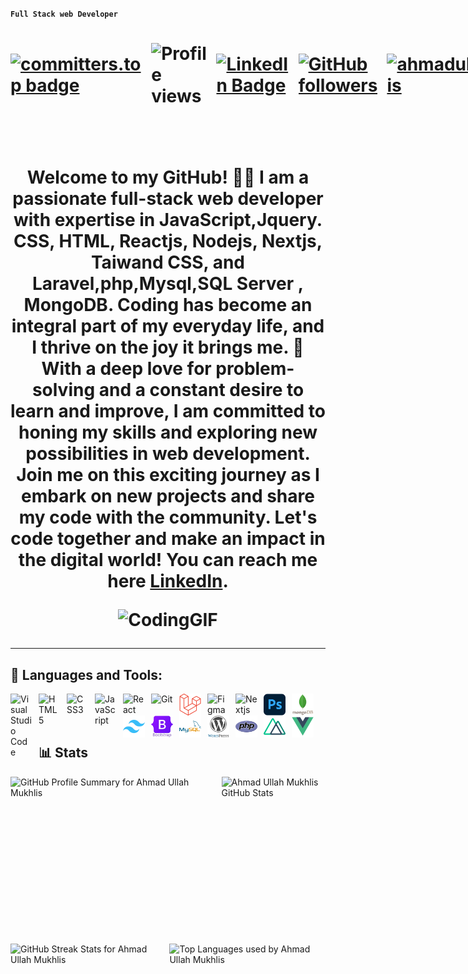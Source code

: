**`Full Stack web Developer`**

<h1 align="center"Asalamualikum (Hi)👋there, I am Khalid Danishyar</h1>

<div align="left" style="display: flex; align-items: center; gap: 15px;">
  <a href="https://user-badge.committers.top/afghanistan_private/ahmadullahmukhlis">
    <img src="https://user-badge.committers.top/afghanistan_private/ahmadullahmukhlis.svg" alt="committers.top badge">
  </a>
  <img src="https://komarev.com/ghpvc/?username=ahmadullahmukhlis&label=Profile%20views&color=0e75b6&style=flat" alt="Profile views">
<a href="https://www.linkedin.com/in/ahmadullahmukhlis/" target="_blank">
    <img src="https://img.shields.io/badge/-@ahmadullahmukhlis-0077B5?style=flat-square&logo=LinkedIn&logoColor=white" alt="LinkedIn Badge">
</a>
 <a href="https://github.com/ahmadullahmukhlis" target="_blank">
    <img alt="GitHub followers" src="https://img.shields.io/github/followers/ahmadullahmukhlis?label=Github&style=flat">
  </a>
  <a href="https://github.com/ahmadullahmukhlis" target="_blank">
    <img src="https://komarev.com/ghpvc/?username=ahmadullahmukhlis&label=Views&color=brightgreen&style=flat" alt="ahmadullahmukhlis" />
  </a>
</div>



<br />
<br />

Welcome to my GitHub! 👩‍💻 I am a passionate full-stack web developer with expertise in JavaScript,Jquery. CSS, HTML, Reactjs, Nodejs, Nextjs, Taiwand CSS, and Laravel,php,Mysql,SQL Server , MongoDB. Coding has become an integral part of my everyday life, and I thrive on the joy it brings me. 🤠 With a deep love for problem-solving and a constant desire to learn and improve, I am committed to honing my skills and exploring new possibilities in web development. Join me on this exciting journey as I embark on new projects and share my code with the community. Let's code together and make an impact in the digital world! You can reach me here [LinkedIn](https://www.linkedin.com/in/ahmadullahmukhlis/).

![CodingGIF](https://github.com/MastooraTurkmen/MastooraTurkmen/assets/132576850/ddec8b62-1039-42d3-a361-46dcc1338b07)


---

## 💼 Languages and Tools:

<img align="left" alt="Visual Studio Code" width="35px" src="https://cdn.jsdelivr.net/gh/devicons/devicon/icons/vscode/vscode-original.svg" style="padding-right:10px;" />
<img align="left" alt="HTML5"  width="35px"  src="https://cdn.jsdelivr.net/gh/devicons/devicon/icons/html5/html5-original.svg" style="padding-right:10px;" />
<img align="left" alt="CSS3" width="35px"  src="https://cdn.jsdelivr.net/gh/devicons/devicon/icons/css3/css3-original.svg" style="padding-right:10px;" />
<img align="left" alt="JavaScript"  width="35px"  src="https://cdn.jsdelivr.net/gh/devicons/devicon/icons/javascript/javascript-original.svg" style="padding-right:10px;" />
<img align="left" alt="React"  width="35px"  src="https://cdn.jsdelivr.net/gh/devicons/devicon/icons/react/react-original.svg" style="padding-right:10px;" />
<img align="left" alt="Git" width="35px" style="padding-right:10px;" src="https://cdn.jsdelivr.net/gh/devicons/devicon/icons/git/git-original.svg" />
<img align="left" alt="Laravel" width="35px" src="https://raw.githubusercontent.com/devicons/devicon/v2.16.0/icons/laravel/laravel-original.svg" style="padding-right:10px;" />
<img align="left" alt="Figma"  width="35px"  src="https://cdn.jsdelivr.net/gh/devicons/devicon/icons/figma/figma-original.svg" style="padding-right:10px;" />
<img align="left" alt="Nextjs"  width="35px"  src="https://cdn.jsdelivr.net/gh/devicons/devicon/icons/nextjs/nextjs-original.svg" style="padding-right:10px;" />
<img align="left" alt="Photoshop" width="35px" src="https://raw.githubusercontent.com/devicons/devicon/v2.16.0/icons/photoshop/photoshop-original.svg" style="padding-right:10px;" />
<img align="left" alt="Tailwind"  width="35px"  src="https://raw.githubusercontent.com/devicons/devicon/v2.16.0/icons/mongodb/mongodb-original-wordmark.svg" style="padding-right:10px;" />
<img align="left" alt="Tailwind"  width="35px"  src="https://raw.githubusercontent.com/devicons/devicon/v2.16.0/icons/tailwindcss/tailwindcss-original.svg" style="padding-right:10px;" />
<img align="left" alt="Bootstrap" width="35px" src="https://raw.githubusercontent.com/devicons/devicon/v2.16.0/icons/bootstrap/bootstrap-original-wordmark.svg" style="padding-right:10px;" />
<img align="left" alt="SQL" width="35px" src="https://raw.githubusercontent.com/devicons/devicon/v2.16.0/icons/mysql/mysql-original-wordmark.svg" style="padding-right:10px;" />
<img align="left" alt="WordPress" width="35px" src="https://raw.githubusercontent.com/devicons/devicon/v2.16.0/icons/wordpress/wordpress-original.svg" style="padding-right:10px;" />
<img align="left" alt="PHP" width="35px" src="https://raw.githubusercontent.com/devicons/devicon/v2.16.0/icons/php/php-original.svg" style="padding-right:10px;" />
<img align="left" alt="Nuxt.js" width="35px" src="https://raw.githubusercontent.com/devicons/devicon/v2.16.0/icons/nuxtjs/nuxtjs-original.svg" style="padding-right:10px;" />
<img align="left" alt="Vue.js" width="35px" src="https://raw.githubusercontent.com/devicons/devicon/v2.16.0/icons/vuejs/vuejs-original.svg" style="padding-right:10px;" />



<br/>
<br/>
<br/>

## 📊 Stats

<div style="display: flex; align-items: stretch; width: 100%;">
    <img src="https://github-profile-summary-cards.vercel.app/api/cards/profile-details?username=ahmadullahmukhlis&theme=monokai" alt="GitHub Profile Summary for Ahmad Ullah Mukhlis" style="width: 65%; height: 250px; margin-right: 10px;" />
    <img src="https://github-readme-stats.vercel.app/api?username=ahmadullahmukhlis&show_icons=true&theme=codeSTACKr" alt="Ahmad Ullah Mukhlis GitHub Stats" style="width: 33%; height: 250px;" />
</div>







<br/>



<div style="display: flex; align-items: center;">
    <img src="https://streak-stats.demolab.com?user=ahmadullahmukhlis&theme=default" alt="GitHub Streak Stats for Ahmad Ullah Mukhlis" style="margin-right: 10px; height: 165px;" />
    <img src="https://github-readme-stats.vercel.app/api/top-langs/?username=ahmadullahmukhlis&layout=compact&show_icons=true&theme=codeSTACKr" alt="Top Languages used by Ahmad Ullah Mukhlis" style="height: 165px;" />
</div>



